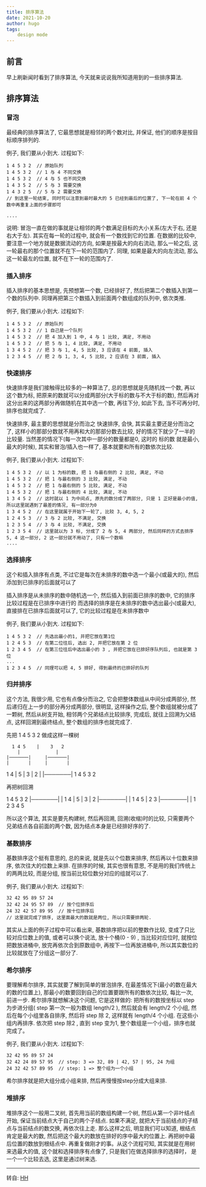 ```yaml
---
title: 排序算法
date: 2021-10-20
author: hugo
tags:
    design mode
---
```


## 前言

早上刷新闻时看到了排序算法, 今天就来说说我所知道用到的一些排序算法.

## 排序算法

### 冒泡

最经典的排序算法了, 它最思想就是相邻的两个数对比, 并保证, 他们的顺序是按目标顺序排列的.

例子, 我们要从小到大. 过程如下:
```
1 4 5 3 2  // 原始队列
1 4 5 3 2  // 1 与 4 不同交换
1 4 5 3 2  // 4 与 5 也不同交换
1 4 3 5 2  // 5 与 3 需要交换
1 4 3 2 5  // 5 与 2 需要交换
// 到这里一轮结束, 同时可以注意到最时最大的 5 已经到最后的位置了, 下一轮在前 4 个数中再重复上面的步骤即可

....
```

说明: 冒泡一直在做的事就是让相邻的两个数满足目标的大小关系(左大于右, 还是右大于左).
其实在每一轮的过程中, 就会有一个数找到它的位置.
在数据的比较中, 要注意一个地方就是数据流动的方向, 如果是按最大的向右流动, 那么一轮之后, 这一轮最右的那个位置就不在下一轮的范围内了.
同理, 如果是最大的向左流动, 那么这一轮最左的位置, 就不在下一轮的范围内了.

### 插入排序

插入排序的基本思想是, 先预想第一个数, 已经排好了, 然后把第二个数插入到第一个数的队列中. 同理再把第三个数插入到前面两个数组成的队列中, 依次类推.

例子, 我们要从小到大. 过程如下:
```
1 4 5 3 2  // 原始队列
1 4 5 3 2  // 1 自己是一个队列
1 4 5 3 2  // 把 4 加入到 1 中, 4 与 1 比较, 满足, 不用动
1 4 5 3 2  // 把 5 与 1, 4 比较, 满足, 不用动
1 3 4 5 2  // 把 3 与 1, 4, 5 比较, 3 应该在 4 前面, 插入
1 2 3 4 5  // 把 2 与 1, 3, 4, 5 比较, 2 应该在 3 前面, 插入
```

### 快速排序

快速排序是我们接触得比较多的一种算法了, 总的思想就是先随机找一个数, 再以这个数为标, 把原来的数就可以分成两部分(大于标的数与不大于标的数), 然后再对这分出来的这两部分再做随机在其中选一个数, 再往下分, 如此下去, 当不可再分时, 排序也就完成了.

快速排序, 最主要的思想就是分而治之
快速排序, 会快, 其实最主要还是分而治之了, 这样小的那部分数就不用再和大的那部分数去比较, 好的情况下就少了一半的比较量. 当然差的情况下(每一次其中一部分的数量都是0, 这时的 标的数 就是最小,最大的时候), 其实和冒泡/插入也一样了, 基本就要和所有的数依次比较.

例子, 我们要从小到大. 过程如下:
```
1 4 5 3 2  // 以 1 为标的数, 把 1 与最右侧的 2 比较, 满足, 不动
1 4 5 3 2  // 把 1 与最右侧的 3 比较, 满足, 不动
1 4 5 3 2  // 把 1 与最右侧的 5 比较, 满足, 不动
1 4 5 3 2  // 把 1 与最右侧的 4 比较, 满足, 不动
1 3 4 5 2  // 这时就以 1 为中间点, 原先的数分成了两部分, 只是 1 正好是最小的值, 所以这里就遇到了最差的情况, 有一部分为0
1 3 4 5 2  // 在这里就属于开始下一轮了, 比较 3, 4, 5, 2
1 2 4 5 3  // 3 与 2 比较, 不满足, 交换
1 2 3 5 4  // 3 与 4 比较, 不满足, 交换
1 2 3 5 4  // 这里就以为 3 标, 分成了 2 与 5, 4 两部分, 然后同样的方式去排序 5, 4 这一部分, 2 这一部分就不用动了, 只有一个数嘛
....
```

### 选择排序

这个和插入排序有点类, 不过它是每次在未排序的数中选一个最小(或最大的), 然后添加到已排序的后面就可以了

插入排序是从未排序的数中随机选一个, 然后插入到前面已排序的数中, 它的排序比较过程是在已排序中进行的
而选择的排序是在未排序的数中选出最小(或最大), 直接排在已排序后面就可以了, 它的比较过程是在未排序数中


例子, 我们要从小到大. 过程如下:
```
1 4 5 3 2  // 先选出最小的1, 并把它放在第1位
1 2 4 5 3  // 在第二位往后, 选出 2, 并把它放在第 2 位
1 2 3 4 5  // 在第三位往后中选出最小的 3 , 并把它放在已排好序队列后, 也就是第 3 位
...
1 2 3 4 5  // 同理可以把 4, 5 排好, 得到最终的已排好的队列
```

### 归并排序

这个方法, 我很少用, 它也有点像分而治之, 它会把整体数组从中间分成两部分, 然后递归在上一步的部分再分成两部分, 很明显, 这样操作之后, 整个数组就被分成了一颗树, 然后从树支开始, 相邻两个兄弟结点比较排序, 完成后, 就往上回溯为父结点, 这样回溯到最终结点, 整个数组的排序也就完成了.

先把 1 4 5 3 2 做成这样一棵树

      1 4 5    |    3   2
        |             |
    |───────|     |───────|
    |       |     |       |
  1   4 |   5  |  3   |   2
    |
 |───────|
 1       4  5     3       2

再把树回溯

 1       4  5     3       2
 |───────|
    |
  1   4 |   5  |  3   |   2
    |───────|
        |
    1  4   5  |   2  3
          |───────|
              |
          1 2 3 4 5

所以这个算法, 其实是要先构建树, 然后再回溯, 回溯(收缩)时的比较, 只需要两个兄弟结点各自前面的两个数, 因为结点本身是已经排好序的了.


### 基数排序

基数排序这个挺有意思的, 总的来说, 就是先以个位数来排序, 然后再以十位数来排序, 依次往大的位数上来排.
在排序的时候, 其实也很有意思, 不是用的我们传统上的两两比较, 而是分组, 按当前比较位数分对应的组就可以了.


例子, 我们要从小到大. 过程如下:
```
32 42 95 89 57 24
32 42 24 95 57 89  // 按个位排序后
24 32 42 57 89 95  // 按十位排序后
// 这里就完成了排序, 这里面最大的数就是两位, 所以只需要排两轮.
```

其实从上面的例子过程中可以看出来, 基数排序把以前的整数作比较, 变成了只比较对应位数上的值, 或者可以换个说法, 放十个桶(0 - 9) , 当比较对应位时, 就按位把数放进桶中, 放完再依次合到原数组中, 再按下一位再放进桶中, 所以其实数位的比较就放在了分组这一部分了.


### 希尔排序

要理解希尔排序, 其实就要了解到简单的冒泡排序, 在最差情况下(最小的数在最大的数的位置上), 那最小的数要回到自己的位置要跟所有的数依次比较, 每比一次, 前进一步. 希尔排序就想解决这个问题, 它是这样做的: 把所有的数按坐标以 step 为步进分组( step 第一次一般为数组 length/2 ), 然后就会有 length/2 个小组, 然后在每个小组里各自排序, 然后将 step 除 2, 这样就有 length/4 个小组. 在这些小组内再排序. 依次把 step 除2 , 直到 step 变为1, 整个数组是一个小组，排序也就完成了。

例子, 我们要从小到大. 过程如下:
```
32 42 95 89 57 24
32 42 24 89 57 95  // step: 3 => 32, 89 | 42, 57 | 95, 24 为组
24 32 42 57 89 95  // step: 1 => 整个组为一个小组
```

希尔排序就是把大组分成小组来排, 然后再慢慢按step分成大组来排.

### 堆排序

堆排序这个一般用二叉树, 首先用当前的数组构建一个树, 然后从第一个非叶结点开始, 保证当前结点大于自己的两个子结点. 如果不满足, 就把大于当前结点的子结点与当前结点的数交换, 再依次往上走. 那么这样之后, 明显我们可以知道, 根结点肯定是最大的数, 然后把这个最大的数放在排好的序中最大的位置上. 再把树中最后位置的数放到根结点中. 再重复做刚才的事。从这个流程可知, 其实就是在用树来选最大的值, 这个就和选择排序有点像了, 只是我们在做选择排序的选择时， 是一个一个比较去选, 这里是通过树来选.




---
转自: [HH](http://www.hugohuang.xyz/)

